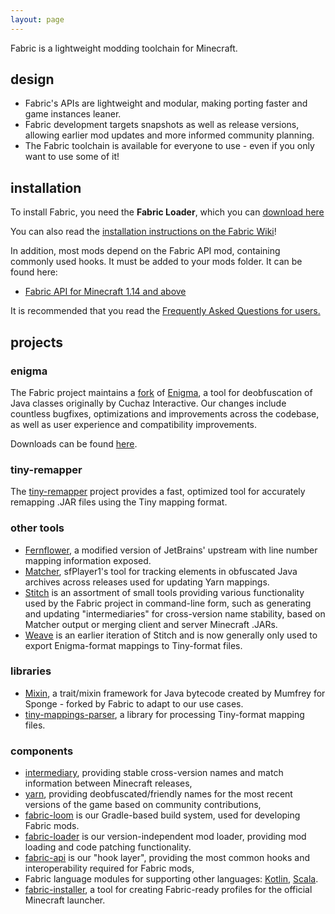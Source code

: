 ```yaml
---
layout: page
---
```

Fabric is a lightweight modding toolchain for Minecraft.

## design

* Fabric's APIs are lightweight and modular, making porting faster and game instances leaner.
* Fabric development targets snapshots as well as release versions, allowing earlier mod updates and more informed community planning.
* The Fabric toolchain is available for everyone to use - even if you only want to use some of it!

## installation

To install Fabric, you need the **Fabric Loader**, which you can <a class="page-link page-link-download" href="/use">download here</a>

You can also read the [installation instructions on the Fabric Wiki](https://fabricmc.net/wiki/install)!

In addition, most mods depend on the Fabric API mod, containing commonly used hooks. It must be added to your mods folder. It can be found here:

* [Fabric API for Minecraft 1.14 and above](https://minecraft.curseforge.com/projects/fabric/files)

It is recommended that you read the <a href="https://fabricmc.net/wiki/faq:user">Frequently Asked Questions for users.</a> 

## projects

### enigma

The Fabric project maintains a [fork](https://github.com/FabricMC/Enigma) of [Enigma](https://www.cuchazinteractive.com/enigma/), a tool
for deobfuscation of Java classes originally by Cuchaz Interactive. Our changes include countless
bugfixes, optimizations and improvements across the codebase, as well as user experience and compatibility
improvements.

Downloads can be found [here](https://maven.fabricmc.net/cuchaz/enigma/).

### tiny-remapper

The [tiny-remapper](https://github.com/FabricMC/tiny-remapper) project provides a fast, optimized tool for accurately remapping .JAR files
using the Tiny mapping format.

### other tools

* [Fernflower](https://github.com/FabricMC/intellij-fernflower), a modified version of JetBrains' upstream with line number mapping information exposed.
* [Matcher](https://github.com/sfPlayer1/Matcher/), sfPlayer1's tool for tracking elements in obfuscated Java archives across releases used for updating Yarn mappings.
* [Stitch](https://github.com/FabricMC/stitch) is an assortment of small tools providing various functionality used by the Fabric project in command-line form, such as
generating and updating "intermediaries" for cross-version name stability, based on Matcher output or merging client and server Minecraft .JARs.
* [Weave](https://github.com/FabricMC/weave) is an earlier iteration of Stitch and is now generally only used to export Enigma-format mappings to
Tiny-format files.

### libraries

* [Mixin](https://github.com/FabricMC/Mixin), a trait/mixin framework for Java bytecode created by Mumfrey for Sponge - forked by Fabric to adapt to our use cases.
* [tiny-mappings-parser](https://github.com/FabricMC/tiny-mappings-parser), a library for processing Tiny-format mapping files.

### components

* [intermediary](https://github.com/FabricMC/intermediary), providing stable cross-version names and match information between Minecraft releases,
* [yarn](https://github.com/FabricMC/yarn), providing deobfuscated/friendly names for the most recent versions of the game based on community contributions,
* [fabric-loom](https://github.com/FabricMC/fabric-loom) is our Gradle-based build system, used for developing Fabric mods.
* [fabric-loader](https://github.com/FabricMC/fabric-loader) is our version-independent mod loader, providing mod loading and code patching functionality.
* [fabric-api](https://github.com/FabricMC/fabric) is our "hook layer", providing the most common hooks and interoperability required for Fabric mods,
* Fabric language modules for supporting other languages: [Kotlin](https://github.com/FabricMC/fabric-language-kotlin), [Scala](https://github.com/FabricMC/fabric-language-scala).
* [fabric-installer](https://github.com/FabricMC/fabric-installer), a tool for creating Fabric-ready profiles for the official Minecraft launcher.

